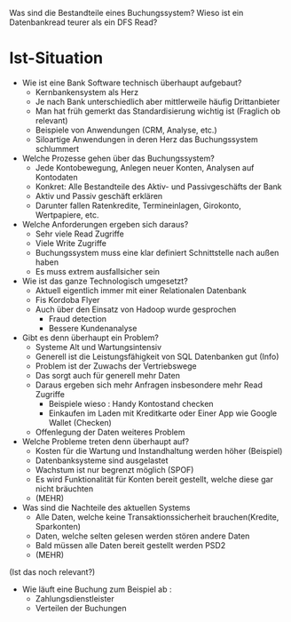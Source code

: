 Was sind die Bestandteile eines Buchungssystem?
Wieso ist ein Datenbankread teurer als ein DFS Read?

Ist-Situation
=============
* Wie ist eine Bank Software technisch überhaupt aufgebaut?
	* Kernbankensystem als Herz
	* Je nach Bank unterschiedlich aber mittlerweile häufig Drittanbieter
	* Man hat früh gemerkt das Standardisierung wichtig ist (Fraglich ob relevant)
	* Beispiele von Anwendungen (CRM, Analyse, etc.)
	* Siloartige Anwendungen in deren Herz das Buchungssystem schlummert
* Welche Prozesse gehen über das Buchungssystem?
	* Jede Kontobewegung, Anlegen neuer Konten, Analysen auf Kontodaten
	* Konkret: Alle Bestandteile des Aktiv- und Passivgeschäfts der Bank
	* Aktiv und Passiv geschäft erklären
	* Darunter fallen Ratenkredite, Termineinlagen, Girokonto, Wertpapiere, etc.
* Welche Anforderungen ergeben sich daraus?
	* Sehr viele Read Zugriffe
	* Viele Write Zugriffe
	* Buchungssystem muss eine klar definiert Schnittstelle nach außen haben
	* Es muss extrem ausfallsicher sein
* Wie ist das ganze Technologisch umgesetzt?
	* Aktuell eigentlich immer mit einer Relationalen Datenbank
	* Fis Kordoba Flyer
	* Auch über den Einsatz von Hadoop wurde gesprochen
		* Fraud detection
		* Bessere Kundenanalyse
* Gibt es denn überhaupt ein Problem?
	* Systeme Alt und Wartungsintensiv
	* Generell ist die Leistungsfähigkeit von SQL Datenbanken gut (Info)
	* Problem ist der Zuwachs der Vertriebswege
	* Das sorgt auch für generell mehr Daten
	* Daraus ergeben sich mehr Anfragen insbesondere mehr Read Zugriffe
		* Beispiele wieso : Handy Kontostand checken
		* Einkaufen im Laden mit Kreditkarte oder Einer App wie Google Wallet 
		(Checken)
	* Offenlegung der Daten weiteres Problem
* Welche Probleme treten denn überhaupt auf?
	* Kosten für die Wartung und Instandhaltung werden höher (Beispiel) 
	* Datenbanksysteme sind ausgelastet
	* Wachstum ist nur begrenzt möglich (SPOF)
	* Es wird Funktionalität für Konten bereit gestellt, welche diese gar nicht 
	bräuchten
	* (MEHR)
* Was sind die Nachteile des aktuellen Systems 
	* Alle Daten, welche keine Transaktionssicherheit brauchen(Kredite, 
	Sparkonten)
	* Daten, welche selten gelesen werden stören andere Daten
	* Bald müssen alle Daten bereit gestellt werden PSD2
	* (MEHR)


(Ist das noch relevant?)
* Wie läuft eine Buchung zum Beispiel ab :
	* Zahlungsdienstleister
	* Verteilen der Buchungen
	
